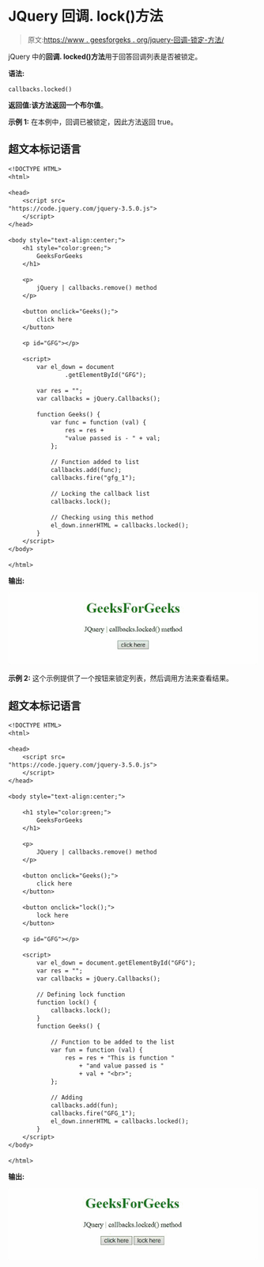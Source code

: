 # JQuery 回调. lock()方法

> 原文:[https://www . geesforgeks . org/jquery-回调-锁定-方法/](https://www.geeksforgeeks.org/jquery-callbacks-locked-method/)

jQuery 中的**回调. locked()方法**用于回答回调列表是否被锁定。

**语法:**

```
callbacks.locked()
```

**返回值:**该方法返回一个**布尔值**。

**示例 1:** 在本例中，回调已被锁定，因此方法返回 true。

## 超文本标记语言

```
<!DOCTYPE HTML>
<html>

<head>
    <script src=
"https://code.jquery.com/jquery-3.5.0.js">
    </script>
</head>

<body style="text-align:center;">
    <h1 style="color:green;">
        GeeksForGeeks
    </h1>

    <p>
        jQuery | callbacks.remove() method
    </p>

    <button onclick="Geeks();">
        click here
    </button>

    <p id="GFG"></p>

    <script>
        var el_down = document
                .getElementById("GFG");

        var res = "";
        var callbacks = jQuery.Callbacks();

        function Geeks() {
            var func = function (val) {
                res = res + 
                "value passed is - " + val;
            };

            // Function added to list
            callbacks.add(func);
            callbacks.fire("gfg_1");

            // Locking the callback list
            callbacks.lock();

            // Checking using this method
            el_down.innerHTML = callbacks.locked();
        } 
    </script>
</body>

</html>
```

**输出:**

![](img/88981afe5c4c8e7198582a1133757204.png)

**示例 2:** 这个示例提供了一个按钮来锁定列表，然后调用方法来查看结果。

## 超文本标记语言

```
<!DOCTYPE HTML>
<html>

<head>
    <script src=
"https://code.jquery.com/jquery-3.5.0.js">
    </script>
</head>

<body style="text-align:center;">

    <h1 style="color:green;">
        GeeksForGeeks
    </h1>

    <p>
        JQuery | callbacks.remove() method
    </p>

    <button onclick="Geeks();">
        click here
    </button>

    <button onclick="lock();">
        lock here
    </button>

    <p id="GFG"></p>

    <script>
        var el_down = document.getElementById("GFG");
        var res = "";
        var callbacks = jQuery.Callbacks();

        // Defining lock function 
        function lock() {
            callbacks.lock();
        }
        function Geeks() {

            // Function to be added to the list
            var fun = function (val) {
                res = res + "This is function "
                    + "and value passed is " 
                    + val + "<br>";
            };

            // Adding
            callbacks.add(fun);
            callbacks.fire("GFG_1");
            el_down.innerHTML = callbacks.locked();
        } 
    </script>
</body>

</html>
```

**输出:**

![](img/63da25b13cb35c146dbf32e793b15c28.png)